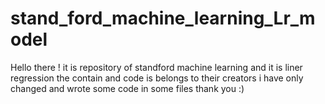 # stand_ford_machine_learning_Lr_model
Hello there ! it is repository of standford machine learning and it is liner regression the contain and code is belongs to their creators i have only changed and wrote some code in some files   thank you :)
